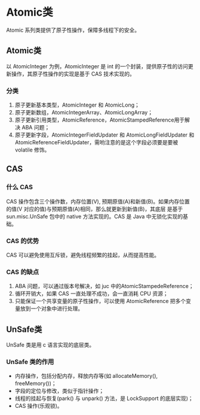 # Atomic类
Atomic 系列类提供了原子性操作，保障多线程下的安全。
## Atomic类
以 AtomicInteger 为例，AtomicInteger 是 int 的一个封装，提供原子性的访问更新操作，其原子性操作的实现是基于 CAS
技术实现的。
### 分类
1. 原子更新基本类型，AtomicInteger 和 AtomicLong；
2. 原子更新数组，AtomicIntegerArray、AtomicLongArray；
3. 原子更新引用类型，AtomicReference，AtomicStampedReference用于解决 ABA 问题；
4. 原子更新字段，AtomicIntegerFieldUpdater 和 AtomicLongFieldUpdater 和 AtomicReferenceFieldUpdater，需哟注意的是这个字段必须要是要被 volatile 修饰。

## CAS 
### 什么 CAS
CAS 操作包含三个操作数，内存位置(V), 预期原值(A)和新值(B)。如果内存位置的值(V 对应的值)与预期原值(A)相同，那么就更新到新值(B)，其底层
是基于 sun.misc.UnSafe 包中的 native 方法实现的。CAS 是 Java 中无锁化实现的基础。

### CAS 的优势
CAS 可以避免使用互斥锁，避免线程频繁的挂起，从而提高性能。

### CAS 的缺点
1. ABA 问题，可以通过版本号解决，如 juc 中的AtomicStampedeReference；
2. 循环开销大，如果 CAS 一直处理不成功，会一直消耗 CPU 资源；
3. 只能保证一个共享变量的原子性操作，可以使用 AtomicReference 把多个变量放到一个对象中进行处理。

## UnSafe类
UnSafe 类是用 c 语言实现的底层类。
### UnSafe 类的作用
* 内存操作，包括分配内存，释放内存等(如 allocateMemory(), freeMemory())；
* 字段的定位与修改，类似于指针操作；
* 线程的挂起与恢复(park() 与 unpark() 方法，是 LockSupport 的底层实现)；
* CAS 操作(乐观锁)。